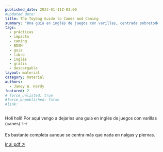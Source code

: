 ```yaml
---
published_date: 2023-01-11Z-03:00
#updated_date:
title: The Toybag Guide to Canes and Caning
summary: "Una guía en inglés de juegos con varillas, centrada sobretodo en nalgas y piernas."
tags:
  - prácticas
  - impacto
  - caning
  - BDSM
  - guia
  - libro
  - inglés
  - gratis
  - descargable
layout: material
category: material
authors:
  - Janey W. Hardy
featured: 2
# force_unlisted: true
#force_unpublished: false
#link:
---
```


<script>
  import guia from '$lib/posts/material/media/toybag-guide-to-canes-and-caning/1.pdf'
</script>

Holi holi! Por aquí vengo a dejarles una guía en inglés de juegos con varillas (canes) ✨⚡️

Es bastante completa aunque se centra más que nada en nalgas y piernas.

<object title="Toybag guide to canes and caning" data={guia} type="application/pdf" width="50rem" height="1000px" alt="pdf">
<a href={guia}>Ir al pdf ↗️</a>
</object>
